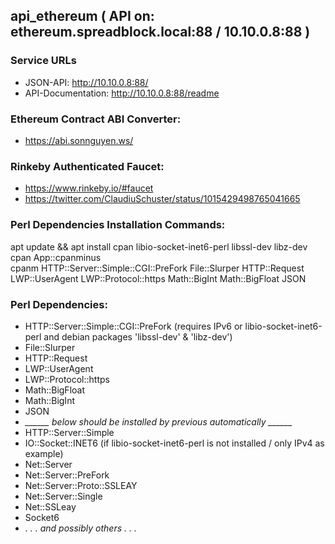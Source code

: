 ## api_ethereum ( API on: ethereum.spreadblock.local:88 / 10.10.0.8:88 )

### Service URLs
* JSON-API: http://10.10.0.8:88/
* API-Documentation: http://10.10.0.8:88/readme

### Ethereum Contract ABI Converter:
 - https://abi.sonnguyen.ws/
 
### Rinkeby Authenticated Faucet:
 - https://www.rinkeby.io/#faucet
 - https://twitter.com/ClaudiuSchuster/status/1015429498765041665


### Perl Dependencies Installation Commands:
apt update && apt install cpan libio-socket-inet6-perl libssl-dev libz-dev \
cpan App::cpanminus \
cpanm HTTP::Server::Simple::CGI::PreFork File::Slurper HTTP::Request LWP::UserAgent LWP::Protocol::https Math::BigInt Math::BigFloat JSON
 
### Perl Dependencies:
 - HTTP::Server::Simple::CGI::PreFork   (requires IPv6 or libio-socket-inet6-perl and debian packages 'libssl-dev' & 'libz-dev')
 - File::Slurper
 - HTTP::Request
 - LWP::UserAgent
 - LWP::Protocol::https
 - Math::BigFloat
 - Math::BigInt
 - JSON
 - *______ below should be installed by previous automatically ______*
 - HTTP::Server::Simple
 - IO::Socket::INET6  (if libio-socket-inet6-perl is not installed / only IPv4 as example)
 - Net::Server
 - Net::Server::PreFork
 - Net::Server::Proto::SSLEAY
 - Net::Server::Single
 - Net::SSLeay
 - Socket6
 - *. . . and possibly others . . .*
